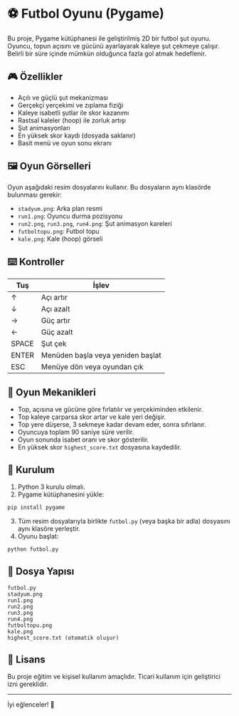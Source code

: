 # ⚽ Futbol Oyunu (Pygame)

Bu proje, Pygame kütüphanesi ile geliştirilmiş 2D bir futbol şut oyunu. Oyuncu, topun açısını ve gücünü ayarlayarak kaleye şut çekmeye çalışır. Belirli bir süre içinde mümkün olduğunca fazla gol atmak hedeflenir.

## 🎮 Özellikler

- Açılı ve güçlü şut mekanizması
- Gerçekçi yerçekimi ve zıplama fiziği
- Kaleye isabetli şutlar ile skor kazanımı
- Rastsal kaleler (hoop) ile zorluk artışı
- Şut animasyonları
- En yüksek skor kaydı (dosyada saklanır)
- Basit menü ve oyun sonu ekranı

## 🖼️ Oyun Görselleri

Oyun aşağıdaki resim dosyalarını kullanır. Bu dosyaların aynı klasörde bulunması gerekir:

- `stadyum.png`: Arka plan resmi
- `run1.png`: Oyuncu durma pozisyonu
- `run2.png`, `run3.png`, `run4.png`: Şut animasyon kareleri
- `futboltopu.png`: Futbol topu
- `kale.png`: Kale (hoop) görseli

## ⌨️ Kontroller

| Tuş | İşlev |
|-----|-------|
| ↑   | Açı artır |
| ↓   | Açı azalt |
| →   | Güç artır |
| ←   | Güç azalt |
| SPACE | Şut çek |
| ENTER | Menüden başla veya yeniden başlat |
| ESC   | Menüye dön veya oyundan çık |

## 🧠 Oyun Mekanikleri

- Top, açısına ve gücüne göre fırlatılır ve yerçekiminden etkilenir.
- Top kaleye çarparsa skor artar ve kale yeri değişir.
- Top yere düşerse, 3 sekmeye kadar devam eder, sonra sıfırlanır.
- Oyuncuya toplam 90 saniye süre verilir.
- Oyun sonunda isabet oranı ve skor gösterilir.
- En yüksek skor `highest_score.txt` dosyasına kaydedilir.

## 🔧 Kurulum

1. Python 3 kurulu olmalı.
2. Pygame kütüphanesini yükle:

```bash
pip install pygame
```

3. Tüm resim dosyalarıyla birlikte `futbol.py` (veya başka bir adla) dosyasını aynı klasöre yerleştir.
4. Oyunu başlat:

```bash
python futbol.py
```

## 📁 Dosya Yapısı

```
futbol.py
stadyum.png
run1.png
run2.png
run3.png
run4.png
futboltopu.png
kale.png
highest_score.txt (otomatik oluşur)
```

## 📜 Lisans

Bu proje eğitim ve kişisel kullanım amaçlıdır. Ticari kullanım için geliştirici izni gereklidir.

---

İyi eğlenceler! 🎉
